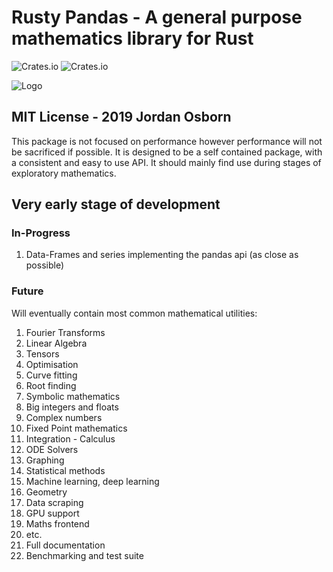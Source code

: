 # Rusty Pandas - A general purpose mathematics library for Rust

![Crates.io](https://img.shields.io/crates/d/rusty_pandas?logo=Rusty%20Pandas) ![Crates.io](https://img.shields.io/crates/l/rusty_pandas)

![Logo](logo.jpg "Rusty Pandas")

## MIT License - 2019 Jordan Osborn

This package is not focused on performance however performance will not be sacrificed if possible. It is designed to be a self contained package, with a consistent and easy to use API. It should mainly find use during stages of exploratory mathematics.

## Very early stage of development

### In-Progress

1. Data-Frames and series implementing the pandas api (as close as possible)

### Future

Will eventually contain most common mathematical utilities:

1. Fourier Transforms
1. Linear Algebra
1. Tensors
1. Optimisation
1. Curve fitting
1. Root finding
1. Symbolic mathematics
1. Big integers and floats
1. Complex numbers
1. Fixed Point mathematics
1. Integration - Calculus
1. ODE Solvers
1. Graphing
1. Statistical methods
1. Machine learning, deep learning
1. Geometry
1. Data scraping
1. GPU support
1. Maths frontend
1. etc.
1. Full documentation
1. Benchmarking and test suite
